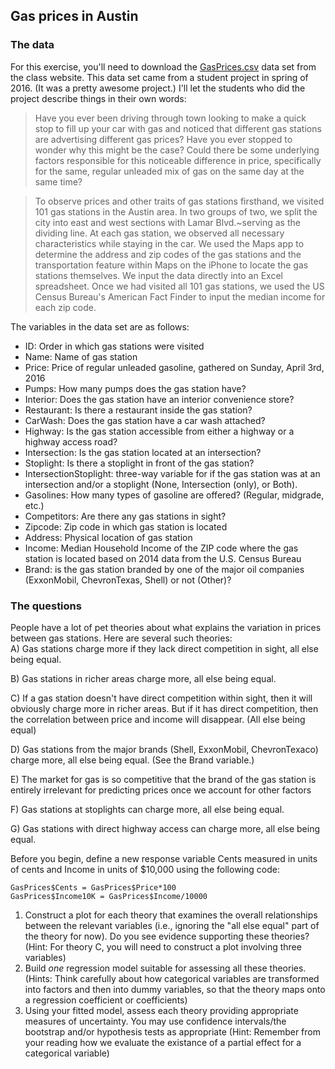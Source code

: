 ## Gas prices in Austin   

### The data

For this exercise, you'll need to download the [GasPrices.csv](http://jaredsmurray.github.io/sta371h/data/GasPrices.csv) data set from the class website.  This data set came from a student project in spring of 2016.  (It was a pretty awesome project.)  I'll let the students who did the project describe things in their own words:

> Have you ever been driving through town looking to make a quick stop to fill up your car with gas and noticed that different gas stations are advertising different gas prices? Have you ever stopped to wonder why this might be the case? Could there be some underlying factors responsible for this noticeable difference in price, specifically for the same, regular unleaded mix of gas on the same day at the same time?

> To observe prices and other traits of gas stations firsthand, we visited 101 gas stations in the Austin area. In two groups of two, we split the city into east and west sections with Lamar Blvd.~serving as the dividing line.  At each gas station, we observed all necessary characteristics while staying in the car. We used the Maps app to determine the address and zip codes of the gas stations and the transportation feature within Maps on the iPhone to locate the gas stations themselves. We input the data directly into an Excel spreadsheet. Once we had visited all 101 gas stations, we used the US Census Bureau's American Fact Finder to input the median income for each zip code. 


The variables in the data set are as follows:

- ID: Order in which gas stations were visited  
- Name: Name of gas station  
- Price: Price of regular unleaded gasoline, gathered on Sunday, April 3rd, 2016  
- Pumps: How many pumps does the gas station have?  
- Interior: Does the gas station have an interior convenience store?  
- Restaurant: Is there a restaurant inside the gas station?  
- CarWash: Does the gas station have a car wash attached?  
- Highway: Is the gas station accessible from either a highway or a highway access road?  
- Intersection: Is the gas station located at an intersection?  
- Stoplight: Is there a stoplight in front of the gas station?  
- IntersectionStoplight: three-way variable for if the gas station was at an intersection and/or a stoplight (None, Intersection (only), or Both).  
- Gasolines: How many types of gasoline are offered? (Regular, midgrade, etc.)   
- Competitors: Are there any gas stations in sight?  
- Zipcode: Zip code in which gas station is located  
- Address: Physical location of gas station  
- Income: Median Household Income of the ZIP code where the gas station is located based on 2014 data from the U.S. Census Bureau  
- Brand: is the gas station branded by one of the major oil companies (ExxonMobil, ChevronTexas, Shell) or not (Other)?   

### The questions

People have a lot of pet theories about what explains the variation in prices between gas stations.  Here are several such theories:  
A) Gas stations charge more if they lack direct competition in sight, all else being equal.    

B) Gas stations in richer areas charge more, all else being equal.  

C) If a gas station doesn't have direct competition within sight, then it will obviously charge more in richer areas.  But if it has direct competition, then the correlation between price and income will disappear. (All else being equal)

D) Gas stations from the major brands (Shell, ExxonMobil, ChevronTexaco) charge more, all else being equal.  (See the Brand variable.)  

E) The market for gas is so competitive that the brand of the gas station is entirely irrelevant for predicting prices once we account for other factors

F) Gas stations at stoplights can charge more, all else being equal. 

G) Gas stations with direct highway access can charge more, all else being equal.  

Before you begin, define a new response variable Cents measured in units of cents and Income in units of $10,000 using the following code:

```
GasPrices$Cents = GasPrices$Price*100
GasPrices$Income10K = GasPrices$Income/10000
```

1. Construct a plot for each theory that examines the overall relationships between the relevant variables (i.e., ignoring the "all else equal" part of the theory for now). Do you see evidence supporting these theories? (Hint: For theory C, you will need to construct a plot involving three variables)
2. Build *one* regression model suitable for assessing all these theories. (Hints: Think carefully about how categorical variables are transformed into factors and then into dummy variables, so that the theory maps onto a regression coefficient or coefficients)
3. Using your fitted model, assess each theory providing appropriate measures of uncertainty. You may use confidence intervals/the bootstrap and/or hypothesis tests as appropriate (Hint: Remember from your reading how we evaluate the existance of a partial effect for a categorical variable)

